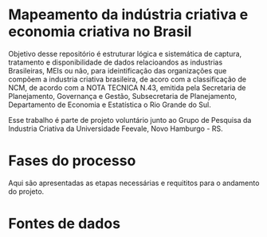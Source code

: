 # Mapeamento da indústria criativa e economia criativa no Brasil

Objetivo desse repositório é estruturar lógica e sistemática de captura, tratamento e disponibilidade de dados relacioandos as industrias Brasileiras, MEIs ou não, para ideintificação das organizações que compõem a industria criativa brasileira, de acoro com a classificação de NCM, de acordo com a NOTA TECNICA N.43, emitida pela  Secretaria de Planejamento, Governança e Gestão, Subsecretaria de Planejamento, Departamento de Economia e Estatística o Rio Grande do Sul.

Esse trabalho é parte de projeto voluntário junto ao Grupo de Pesquisa da Industria Criativa da Universidade Feevale, Novo Hamburgo - RS.


# Fases do processo
Aqui são apresentadas as etapas necessárias e requititos para o andamento do projeto.

# Fontes de dados







